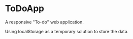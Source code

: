 # ToDoApp
A responsive "To-do" web application.

Using localStorage as a temporary solution to store the data.
